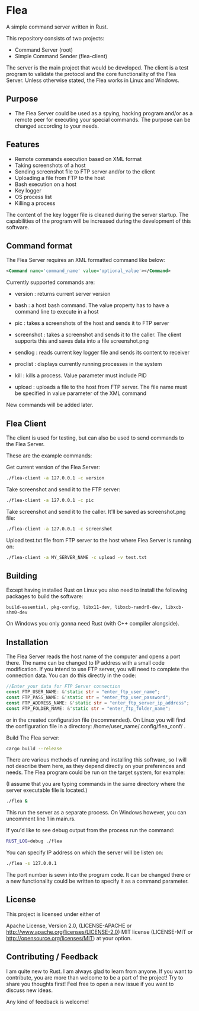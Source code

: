 # Flea

A simple command server written in Rust.

This repository consists of two projects:

- Command Server (root)
- Simple Command Sender (flea-client)

The server is the main project that would be developed. The client is a test program to validate the protocol and the core functionality of the Flea Server. Unless otherwise stated, the Flea works in Linux and Windows.

## Purpose

- The Flea Server could be used as a spying, hacking program and/or as a remote peer for executing your special commands. The purpose can be changed according to your needs.

## Features

- Remote commands execution based on XML format
- Taking screenshots of a host
- Sending screenshot file to FTP server and/or to the client
- Uploading a file from FTP to the host
- Bash execution on a host
- Key logger
- OS process list
- Killing a process

The content of the key logger file is cleaned during the server startup.
The capabilities of the program will be increased during the development of this software.

## Command format

The Flea Server requires an XML formatted command like below:

```xml
<Command name='command_name' value='optional_value'></Command>
```

Currently supported commands are:

- version : returns current server version

- bash : a host bash command. The value property has to have a command line to execute in a host

- pic : takes a screenshots of the host and sends it to FTP server

- screenshot : takes a screenshot and sends it to the caller. The client supports this and saves data into a file screenshot.png

- sendlog : reads current key logger file and sends its content to receiver

- proclist : displays currently running processes in the system

- kill : kills a process. Value parameter must include PID

- upload : uploads a file to the host from FTP server. The file name must be specified in value parameter of the XML command

New commands will be added later.

## Flea Client

The client is used for testing, but can also be used to send commands to the Flea Server.

These are the example commands:

Get current version of the Flea Server:

```bash
./flea-client -a 127.0.0.1 -c version
```

Take screenshot and send it to the FTP server:

```bash
./flea-client -a 127.0.0.1 -c pic
```

Take screenshot and send it to the caller. It'll be saved as screenshot.png file:

```bash
./flea-client -a 127.0.0.1 -c screenshot
```

Upload test.txt file from FTP server to the host where Flea Server is running on:

```bash
./flea-client -a MY_SERVER_NAME -c upload -v test.txt
```

## Building

Except having installed Rust on Linux you also need to install the following packages to build the software:

```text
build-essential, pkg-config, libx11-dev, libxcb-randr0-dev, libxcb-shm0-dev
```

On Windows you only gonna need Rust (with C++ compiler alongside).

## Installation

The Flea Server reads the host name of the computer and opens a port there. The name can be changed to IP address with a small code modification. If you intend to use FTP server, you will need to complete the connection data. You can do this directly in the code:

```rust
//Enter your data for FTP Server connection
const FTP_USER_NAME: &'static str = "enter_ftp_user_name";
const FTP_PASS_NAME: &'static str = "enter_ftp_user_password";
const FTP_ADDRESS_NAME: &'static str = "enter_ftp_server_ip_address";
const FTP_FOLDER_NAME: &'static str = "enter_ftp_folder_name";

```

or in the created configuration file (recommended). On Linux you will find the configuration file in a directory: /home/user_name/.config/flea_conf/ .

Build The Flea server:

```bash
cargo build --release
```

There are various methods of running and installing this software, so I will not describe them here, as they depend directly on your preferences and needs.
The Flea program could be run on the target system, for example:

(I assume that you are typing commands in the same directory where the server executable file is located.)

```bash
./flea &
```

This run the server as a separate process.
On Windows however, you can uncomment line 1 in main.rs.

If you'd like to see debug output from the process run the command:

```bash
RUST_LOG=debug ./flea
```

You can specify IP address on which the server will be listen on:

```bash
./flea -s 127.0.0.1
```

The port number is sewn into the program code. It can be changed there or a new functionality could be written to specify it as a command parameter.

## License

This project is licensed under either of

Apache License, Version 2.0, (LICENSE-APACHE or <http://www.apache.org/licenses/LICENSE-2.0>)
MIT license (LICENSE-MIT or <http://opensource.org/licenses/MIT>)
at your option.

## Contributing / Feedback

I am quite new to Rust. I am always glad to learn from anyone.
If you want to contribute, you are more than welcome to be a part of the project! Try to share you thoughts first! Feel free to open a new issue if you want to discuss new ideas.

Any kind of feedback is welcome!
